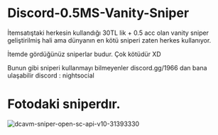 # Discord-0.5MS-Vanity-Sniper
İtemsatıştaki herkesin kullandığı 30TL lik + 0.5 acc olan vanity sniper geliştirilmiş hali ama dünyanın en kötü sniperi zaten herkes kullanıyor.

İtemde gördüğünüz sniperlar budur. Çok kötüdür XD

Bunun gibi sniperi kullanmayı bilmeyenler discord.gg/1966 dan bana ulaşabilir discord : nightsocial 

# Fotodaki sniperdır.

![dcavm-sniper-open-sc-api-v10-31393330](https://github.com/user-attachments/assets/441339f8-50da-4df3-988b-362149f8a56c)
